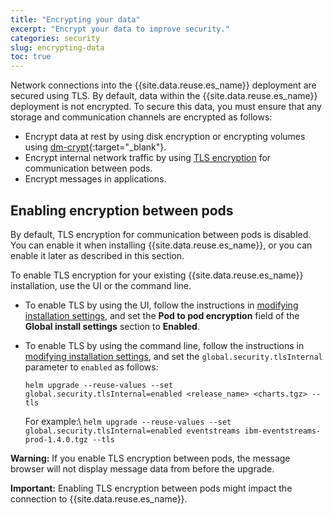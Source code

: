 ```yaml
---
title: "Encrypting your data"
excerpt: "Encrypt your data to improve security."
categories: security
slug: encrypting-data
toc: true
---
```


Network connections into the {{site.data.reuse.es_name}} deployment are secured using TLS. By default, data within the {{site.data.reuse.es_name}} deployment is not encrypted. To secure this data, you must ensure that any storage and communication channels are encrypted as follows:

* Encrypt data at rest by using disk encryption or encrypting volumes using [dm-crypt](https://www.ibm.com/support/knowledgecenter/SSBS6K_3.2.1/installing/etcd.html){:target="_blank"}.
* Encrypt internal network traffic by using [TLS encryption](#enabling-encryption-between-pods) for communication between pods.
* Encrypt messages in applications.


## Enabling encryption between pods

By default, TLS encryption for communication between pods is disabled. You can enable it when installing {{site.data.reuse.es_name}}, or you can enable it later as described in this section.

To enable TLS encryption for your existing {{site.data.reuse.es_name}} installation, use the UI or the command line.

- To enable TLS by using the UI, follow the instructions in [modifying installation settings](../../administering/modifying-installation/#using-the-ui), and set the **Pod to pod encryption** field of the **Global install settings** section to **Enabled**.
- To enable TLS by using the command line, follow the instructions in [modifying installation settings](../../administering/modifying-installation/#using-the-cli), and set the `global.security.tlsInternal` parameter to `enabled` as follows:

   `helm upgrade --reuse-values --set global.security.tlsInternal=enabled <release_name> <charts.tgz> --tls`

   For example:\\
   `helm upgrade --reuse-values --set global.security.tlsInternal=enabled eventstreams ibm-eventstreams-prod-1.4.0.tgz --tls`

**Warning:** If you enable TLS encryption between pods, the message browser will not display message data from before the upgrade.

**Important:** Enabling TLS encryption between pods might impact the connection to {{site.data.reuse.es_name}}.
